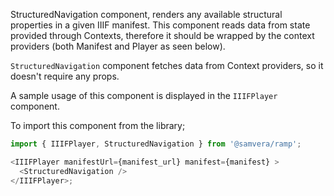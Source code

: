 StructuredNavigation component, renders any available structural properties in a given IIIF manifest. This component reads data from state provided through Contexts, therefore it should be wrapped by the context providers (both Manifest and Player as seen below).

`StructuredNavigation` component fetches data from Context providers, so it doesn't require any props.

A sample usage of this component is displayed in the `IIIFPlayer` component.

To import this component from the library;

```js static
import { IIIFPlayer, StructuredNavigation } from '@samvera/ramp';

<IIIFPlayer manifestUrl={manifest_url} manifest={manifest} >
  <StructuredNavigation />
</IIIFPlayer>;
```
